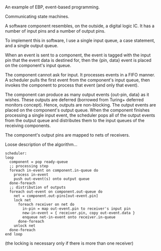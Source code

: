 An example of EBP, event-based programming.

Communicating state machines.

A software component resembles, on the outside, a digital logic IC.  It has a number of input pins and a number of output pins.

To implement this in software, I use a single input queue, a case statement, and a single output queue.

When an event is sent to a component, the event is tagged with the input pin that the event data is destined for, then the {pin, data} event is placed on the component's input queue.

The component cannot ask for input.  It processes events in a FIFO manner.  A scheduler pulls the first event from the component's input queue, then invokes the component to process that event (and only that event).

The component can produce as many output events {out-pin, data} as it wishes.  These outputs are deferred (borrowed from Turing+ deferred monitors concept).  Hence, outputs are non-blocking.  The output events are placed on the component's output queue.  When the component finishes processing a single input event, the scheduler pops all of the output events from the output queue and distributes them to the input queues of the receiving components.

The component's output pins are mapped to nets of receivers.

Loose description of the algorithm...

```
scheduler:
loop
  component = pop ready-queue
  ;; processing step
  foreach in-event on component.in-queue do
    process in-event
    push out-event(s) onto output queue
  done-foreach
  ;; distribution of outputs
  foreach out-event on component.out-queue do
    net = component.out-pins[out-event.pin]
    lock net
      foreach receiver on net do
        in-pin = map out-event.pin to receiver's input pin
        new-in-event = { receiver.pin, copy out-event.data }
        enqueue net-in-event onto receiver.in-queue
      done-foreach
    unlock net
  done-foreach
end loop
```

(the locking is necessary only if there is more than one receiver)
